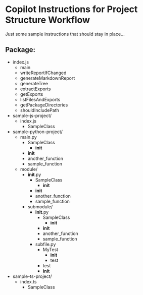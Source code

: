 # Copilot Instructions for Project Structure Workflow

Just some sample instructions that should stay in place...

<!-- BEGIN GENERATED CONTENT -->

## Package:

-   index.js
    -   main
    -   writeReportIfChanged
    -   generateMarkdownReport
    -   generateTree
    -   extractExports
    -   getExports
    -   listFilesAndExports
    -   getPackageDirectories
    -   shouldIncludePath
-   sample-js-project/
    -   index.js
        -   SampleClass
-   sample-python-project/
    -   main.py
        -   SampleClass
            -   **init**
        -   **init**
        -   another_function
        -   sample_function
    -   module/
        -   **init**.py
            -   SampleClass
                -   **init**
            -   **init**
            -   another_function
            -   sample_function
        -   submodule/
            -   **init**.py
                -   SampleClass
                    -   **init**
                -   **init**
                -   another_function
                -   sample_function
            -   subfile.py
                -   MyTest
                    -   **init**
                    -   test
                -   test
                -   **init**
-   sample-ts-project/
    -   index.ts
        -   SampleClass

<!-- END GENERATED CONTENT -->
